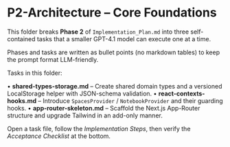 # P2-Architecture – Core Foundations

This folder breaks **Phase 2** of `Implementation_Plan.md` into three self-contained tasks that a smaller GPT-4.1 model can execute one at a time.

Phases and tasks are written as bullet points (no markdown tables) to keep the prompt format LLM-friendly.

Tasks in this folder:

• **shared-types-storage.md** – Create shared domain types and a versioned LocalStorage helper with JSON-schema validation.
• **react-contexts-hooks.md** – Introduce `SpacesProvider` / `NotebookProvider` and their guarding hooks.
• **app-router-skeleton.md** – Scaffold the Next.js App-Router structure and upgrade Tailwind in an add-only manner.

Open a task file, follow the _Implementation Steps_, then verify the _Acceptance Checklist_ at the bottom.
